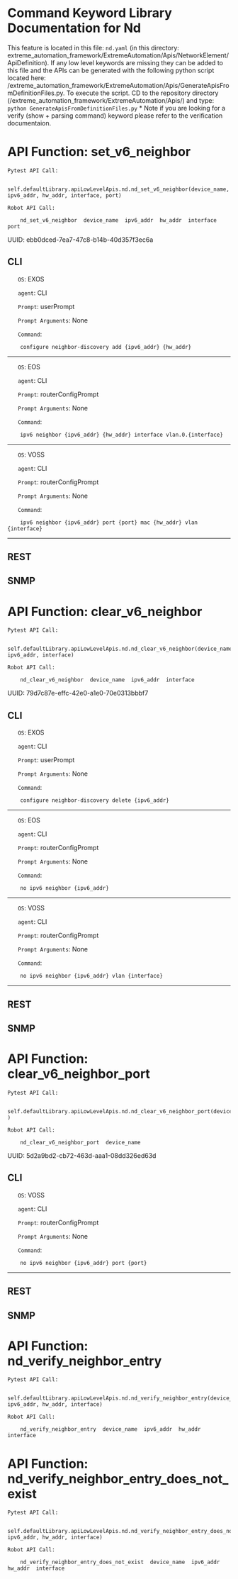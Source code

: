 # Command Keyword Library Documentation for Nd
This feature is located in this file: `nd.yaml` (in this directory: extreme_automation_framework/ExtremeAutomation/Apis/NetworkElement/ApiDefinition). If any low level keywords are missing they can be added to this file and the APIs can be generated with the following python script located here: /extreme_automation_framework/ExtremeAutomation/Apis/GenerateApisFromDefinitionFiles.py. To execute the script. CD to the repository directory (/extreme_automation_framework/ExtremeAutomation/Apis/) and type: `python GenerateApisFromDefinitionFiles.py` * Note if you are looking for a verify (show + parsing command) keyword please refer to the verification documentaion.

# API Function: set_v6_neighbor
	Pytest API Call: 

		self.defaultLibrary.apiLowLevelApis.nd.nd_set_v6_neighbor(device_name, ipv6_addr, hw_addr, interface, port)

	Robot API Call: 

		nd_set_v6_neighbor  device_name  ipv6_addr  hw_addr  interface  port

UUID: ebb0dced-7ea7-47c8-b14b-40d357f3ec6a
## CLI
&nbsp;&nbsp;&nbsp;&nbsp;&nbsp;&nbsp;`OS`: EXOS

&nbsp;&nbsp;&nbsp;&nbsp;&nbsp;&nbsp;`agent`: CLI

&nbsp;&nbsp;&nbsp;&nbsp;&nbsp;&nbsp;`Prompt`: userPrompt

&nbsp;&nbsp;&nbsp;&nbsp;&nbsp;&nbsp;`Prompt Arguments`: None

&nbsp;&nbsp;&nbsp;&nbsp;&nbsp;&nbsp;`Command`:

		configure neighbor-discovery add {ipv6_addr} {hw_addr}

----------------------------------------------


&nbsp;&nbsp;&nbsp;&nbsp;&nbsp;&nbsp;`OS`: EOS

&nbsp;&nbsp;&nbsp;&nbsp;&nbsp;&nbsp;`agent`: CLI

&nbsp;&nbsp;&nbsp;&nbsp;&nbsp;&nbsp;`Prompt`: routerConfigPrompt

&nbsp;&nbsp;&nbsp;&nbsp;&nbsp;&nbsp;`Prompt Arguments`: None

&nbsp;&nbsp;&nbsp;&nbsp;&nbsp;&nbsp;`Command`:

		ipv6 neighbor {ipv6_addr} {hw_addr} interface vlan.0.{interface}

----------------------------------------------


&nbsp;&nbsp;&nbsp;&nbsp;&nbsp;&nbsp;`OS`: VOSS

&nbsp;&nbsp;&nbsp;&nbsp;&nbsp;&nbsp;`agent`: CLI

&nbsp;&nbsp;&nbsp;&nbsp;&nbsp;&nbsp;`Prompt`: routerConfigPrompt

&nbsp;&nbsp;&nbsp;&nbsp;&nbsp;&nbsp;`Prompt Arguments`: None

&nbsp;&nbsp;&nbsp;&nbsp;&nbsp;&nbsp;`Command`:

		ipv6 neighbor {ipv6_addr} port {port} mac {hw_addr} vlan {interface}

----------------------------------------------


## REST
## SNMP
# API Function: clear_v6_neighbor
	Pytest API Call: 

		self.defaultLibrary.apiLowLevelApis.nd.nd_clear_v6_neighbor(device_name, ipv6_addr, interface)

	Robot API Call: 

		nd_clear_v6_neighbor  device_name  ipv6_addr  interface

UUID: 79d7c87e-effc-42e0-a1e0-70e0313bbbf7
## CLI
&nbsp;&nbsp;&nbsp;&nbsp;&nbsp;&nbsp;`OS`: EXOS

&nbsp;&nbsp;&nbsp;&nbsp;&nbsp;&nbsp;`agent`: CLI

&nbsp;&nbsp;&nbsp;&nbsp;&nbsp;&nbsp;`Prompt`: userPrompt

&nbsp;&nbsp;&nbsp;&nbsp;&nbsp;&nbsp;`Prompt Arguments`: None

&nbsp;&nbsp;&nbsp;&nbsp;&nbsp;&nbsp;`Command`:

		configure neighbor-discovery delete {ipv6_addr}

----------------------------------------------


&nbsp;&nbsp;&nbsp;&nbsp;&nbsp;&nbsp;`OS`: EOS

&nbsp;&nbsp;&nbsp;&nbsp;&nbsp;&nbsp;`agent`: CLI

&nbsp;&nbsp;&nbsp;&nbsp;&nbsp;&nbsp;`Prompt`: routerConfigPrompt

&nbsp;&nbsp;&nbsp;&nbsp;&nbsp;&nbsp;`Prompt Arguments`: None

&nbsp;&nbsp;&nbsp;&nbsp;&nbsp;&nbsp;`Command`:

		no ipv6 neighbor {ipv6_addr}

----------------------------------------------


&nbsp;&nbsp;&nbsp;&nbsp;&nbsp;&nbsp;`OS`: VOSS

&nbsp;&nbsp;&nbsp;&nbsp;&nbsp;&nbsp;`agent`: CLI

&nbsp;&nbsp;&nbsp;&nbsp;&nbsp;&nbsp;`Prompt`: routerConfigPrompt

&nbsp;&nbsp;&nbsp;&nbsp;&nbsp;&nbsp;`Prompt Arguments`: None

&nbsp;&nbsp;&nbsp;&nbsp;&nbsp;&nbsp;`Command`:

		no ipv6 neighbor {ipv6_addr} vlan {interface}

----------------------------------------------


## REST
## SNMP
# API Function: clear_v6_neighbor_port
	Pytest API Call: 

		self.defaultLibrary.apiLowLevelApis.nd.nd_clear_v6_neighbor_port(device_name )

	Robot API Call: 

		nd_clear_v6_neighbor_port  device_name  

UUID: 5d2a9bd2-cb72-463d-aaa1-08dd326ed63d
## CLI
&nbsp;&nbsp;&nbsp;&nbsp;&nbsp;&nbsp;`OS`: VOSS

&nbsp;&nbsp;&nbsp;&nbsp;&nbsp;&nbsp;`agent`: CLI

&nbsp;&nbsp;&nbsp;&nbsp;&nbsp;&nbsp;`Prompt`: routerConfigPrompt

&nbsp;&nbsp;&nbsp;&nbsp;&nbsp;&nbsp;`Prompt Arguments`: None

&nbsp;&nbsp;&nbsp;&nbsp;&nbsp;&nbsp;`Command`:

		no ipv6 neighbor {ipv6_addr} port {port}

----------------------------------------------


## REST
## SNMP
# API Function: nd_verify_neighbor_entry
	Pytest API Call: 

		self.defaultLibrary.apiLowLevelApis.nd.nd_verify_neighbor_entry(device_name, ipv6_addr, hw_addr, interface)

	Robot API Call: 

		nd_verify_neighbor_entry  device_name  ipv6_addr  hw_addr  interface

# API Function: nd_verify_neighbor_entry_does_not_exist
	Pytest API Call: 

		self.defaultLibrary.apiLowLevelApis.nd.nd_verify_neighbor_entry_does_not_exist(device_name, ipv6_addr, hw_addr, interface)

	Robot API Call: 

		nd_verify_neighbor_entry_does_not_exist  device_name  ipv6_addr  hw_addr  interface

